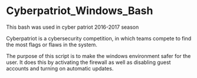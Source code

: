 # Cyberpatriot_Windows_Bash
This bash was used in cyber patriot 2016-2017 season

Cyberpatriot is a cybersecurity competition, in which teams compete to find the most flags or flaws in the system. 

The purpose of this script is to make the windows environment safer for the user. It does this by activating the firewall as well as disabling guest accounts and turning on automatic updates.
